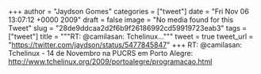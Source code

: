 
+++
author = "Jaydson Gomes"
categories = ["tweet"]
date = "Fri Nov 06 13:07:12 +0000 2009"
draft = false
image = "No media found for this Tweet"
slug = "28de9ddcaa2d2f6b9f26186992cd59919723eab3"
tags = ["tweet"]
title = """RT: @camilasan: Tchelinux..."""
tweet = true
tweet_url = "https://twitter.com/jaydson/status/5477845847"
+++
RT: @camilasan: Tchelinux - 14 de Novembro na PUCRS em Porto Alegre: http://www.tchelinux.org/2009/portoalegre/programacao.html
